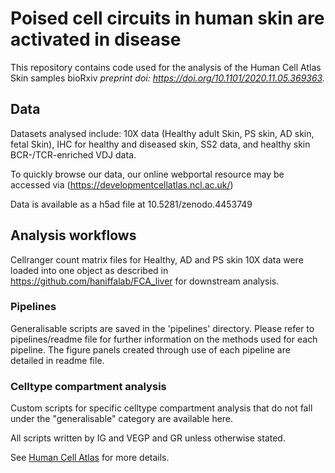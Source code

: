 # Poised cell circuits in human skin are activated in disease

This repository contains code used for the analysis of the Human Cell Atlas Skin samples bioRxiv *preprint doi: https://doi.org/10.1101/2020.11.05.369363.*

## Data
Datasets analysed include: 10X data (Healthy adult Skin, PS skin, AD skin, fetal Skin), IHC for healthy and diseased skin, SS2 data, and healthy skin BCR-/TCR-enriched VDJ data.

To quickly browse our data, our online webportal resource may be accessed via (https://developmentcellatlas.ncl.ac.uk/)

Data is available as a h5ad file at 10.5281/zenodo.4453749

## Analysis workflows
Cellranger count matrix files for Healthy, AD and PS skin 10X data were loaded into one object as described in https://github.com/haniffalab/FCA_liver for downstream analysis. 

### Pipelines
Generalisable scripts are saved in the 'pipelines' directory. Please refer to pipelines/readme file for further information on the methods used for each pipeline. The figure panels created through use of each pipeline are detailed in readme file.

### Celltype compartment analysis
Custom scripts for specific celltype compartment analysis that do not fall under the "generalisable" category are available here. 

All scripts written by IG and VEGP and GR unless otherwise stated.

See [Human Cell Atlas](https://www.humancellatlas.org) for more details.
